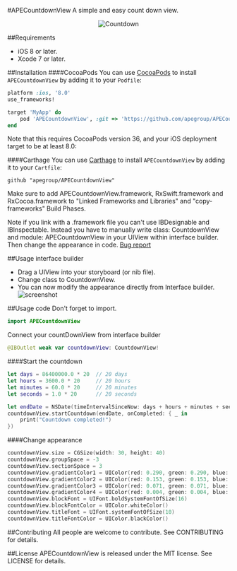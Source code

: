 #APECountdownView
A simple and easy count down view.

<p align="center">
  <img src="https://cloud.githubusercontent.com/assets/16682908/12980056/fb91f1ac-d0da-11e5-8317-b1c97daf9d30.gif" alt="Countdown">
</p>

##Requirements
- iOS 8 or later.
- Xcode 7 or later.

##Installation
####CocoaPods
You can use [CocoaPods](http://cocoapods.org/) to install `APECountdownView` by adding it to your `Podfile`:
```ruby
platform :ios, '8.0'
use_frameworks!

target 'MyApp' do
	pod 'APECountdownView', :git => 'https://github.com/apegroup/APECountdownView.git'
end
```
Note that this requires CocoaPods version 36, and your iOS deployment target to be at least 8.0:

####Carthage
You can use [Carthage](https://github.com/Carthage/Carthage) to install `APECountdownView` by adding it to your `Cartfile`:
```
github "apegroup/APECountdownView"
```
Make sure to add APECountdownView.framework, RxSwift.framework and RxCocoa.framework to "Linked Frameworks and Libraries" and "copy-frameworks" Build Phases.

Note if you link with a .framework file you can't use IBDesignable and IBInspectable. Instead you have to manually write class: CountdownView and module: APECountdownView in your UIView within interface builder. Then change the appearance in code.
[Bug report](https://openradar.appspot.com/23114017) 

##Usage interface builder
- Drag a UIView into your storyboard (or nib file).
- Change class to CountdownView.
- You can now modify the appearance directly from Interface builder.
![screenshot](https://cloud.githubusercontent.com/assets/16682908/12980428/aa9a6f34-d0dc-11e5-967a-9ca408336529.png)

##Usage code
Don't forget to import.
```swift
import APECountdownView
```

Connect your countDownView from interface builder
```swift
@IBOutlet weak var countdownView: CountdownView!
```
####Start the countdown
```swift
let days = 86400000.0 * 20  // 20 days
let hours = 3600.0 * 20     // 20 hours
let minutes = 60.0 * 20     // 20 minutes
let seconds = 1.0 * 20      // 20 seconds

let endDate = NSDate(timeIntervalSinceNow: days + hours + minutes + seconds)
countdownView.startCountdown(endDate, onCompleted: { _ in
    print("Countdown completed!")
})
```
####Change appearance
```swift
countdownView.size = CGSize(width: 30, height: 40)
countdownView.groupSpace = -3
countdownView.sectionSpace = 3
countdownView.gradientColor1 = UIColor(red: 0.290, green: 0.290, blue: 0.290, alpha: 1.000)
countdownView.gradientColor2 = UIColor(red: 0.153, green: 0.153, blue: 0.153, alpha: 1.000)
countdownView.gradientColor3 = UIColor(red: 0.071, green: 0.071, blue: 0.071, alpha: 1.000)
countdownView.gradientColor4 = UIColor(red: 0.004, green: 0.004, blue: 0.004, alpha: 1.000)
countdownView.blockFont = UIFont.boldSystemFontOfSize(16)
countdownView.blockFontColor = UIColor.whiteColor()
countdownView.titleFont = UIFont.systemFontOfSize(10)
countdownView.titleFontColor = UIColor.blackColor()
```

##Contributing
All people are welcome to contribute. See CONTRIBUTING for details.

##License
APECountdownView is released under the MIT license. See LICENSE for details.
